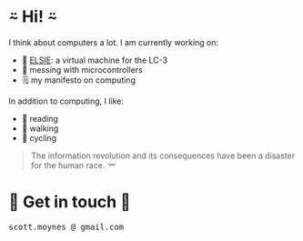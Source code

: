 # ⍨ Hi! ⍨ #

I think about computers a lot. I am currently working on:

- 🌱 [ELSIE](https://github.com/smoynes/elsie): a virtual machine for the LC-3
- 🤖 messing with microcontrollers
- 🗒️ my manifesto on computing

In addition to computing, I like:

- 📘 reading
- 🚶 walking
- 🚴 cycling

> The information revolution and its consequences have been a disaster for the human race. ⌤

# 📣 Get in touch 📣

<tt>scott.moynes @ gmail.com</tt>
